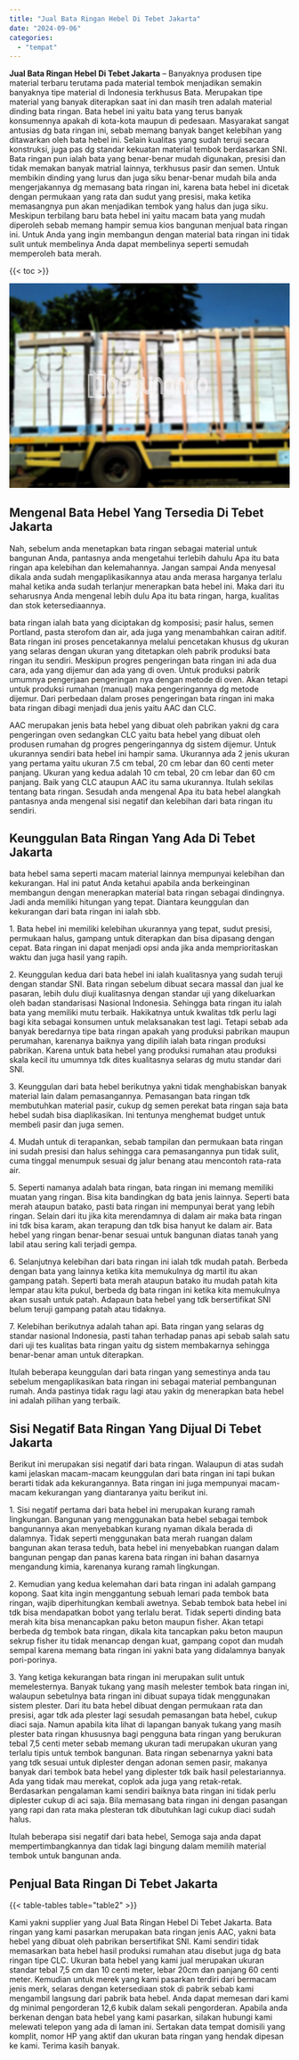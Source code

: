 ```yaml
---
title: "Jual Bata Ringan Hebel Di Tebet Jakarta"
date: "2024-09-06"
categories: 
  - "tempat"
---
```


**Jual Bata Ringan Hebel Di Tebet Jakarta** – Banyaknya produsen tipe material terbaru terutama pada material tembok menjadikan semakin banyaknya tipe material di Indonesia terkhusus Bata. Merupakan tipe material yang banyak diterapkan saat ini dan masih tren adalah material dinding bata ringan. Bata hebel ini yaitu bata yang terus banyak konsumennya apakah di kota-kota maupun di pedesaan. Masyarakat sangat antusias dg bata ringan ini, sebab memang banyak banget kelebihan yang ditawarkan oleh bata hebel ini. Selain kualitas yang sudah teruji secara konstruksi, juga pas dg standar kekuatan material tembok berdasarkan SNI. Bata ringan pun ialah bata yang benar-benar mudah digunakan, presisi dan tidak memakan banyak matrial lainnya, terkhusus pasir dan semen. Untuk membikin dinding yang lurus dan juga siku benar-benar mudah bila anda mengerjakannya dg memasang bata ringan ini, karena bata hebel ini dicetak dengan permukaan yang rata dan sudut yang presisi, maka ketika memasangnya pun akan menjadikan tembok yang halus dan juga siku. Meskipun terbilang baru bata hebel ini yaitu macam bata yang mudah diperoleh sebab memang hampir semua kios bangunan menjual bata ringan ini. Untuk Anda yang ingin membangun dengan material bata ringan ini tidak sulit untuk membelinya Anda dapat membelinya seperti semudah memperoleh bata merah.

{{< toc >}}

![Jual Bata Ringan Hebel Di Tebet Jakarta](/images/jual-hebel-murah-19.png)

## Mengenal Bata Hebel Yang Tersedia Di Tebet Jakarta

Nah, sebelum anda menetapkan bata ringan sebagai material untuk bangunan Anda, pantasnya anda mengetahui terlebih dahulu Apa itu bata ringan apa kelebihan dan kelemahannya. Jangan sampai Anda menyesal dikala anda sudah mengaplikasikannya atau anda merasa harganya terlalu mahal ketika anda sudah terlanjur menerapkan bata hebel ini. Maka dari itu seharusnya Anda mengenal lebih dulu Apa itu bata ringan, harga, kualitas dan stok ketersediaannya.

bata ringan ialah bata yang diciptakan dg komposisi; pasir halus, semen Portland, pasta sterofom dan air, ada juga yang menambahkan cairan aditif. Bata ringan ini proses pencetakannya melalui pencetakan khusus dg ukuran yang selaras dengan ukuran yang ditetapkan oleh pabrik produksi bata ringan itu sendiri. Meskipun progres pengeringan bata ringan ini ada dua cara, ada yang dijemur dan ada yang di oven. Untuk produksi pabrik umumnya pengerjaan pengeringan nya dengan metode di oven. Akan tetapi untuk produksi rumahan (manual) maka pengeringannya dg metode dijemur. Dari perbedaan dalam proses pengeringan bata ringan ini maka bata ringan dibagi menjadi dua jenis yaitu AAC dan CLC.

AAC merupakan jenis bata hebel yang dibuat oleh pabrikan yakni dg cara pengeringan oven sedangkan CLC yaitu bata hebel yang dibuat oleh produsen rumahan dg progres pengeringannya dg sistem dijemur. Untuk ukurannya sendiri bata hebel ini hampir sama. Ukurannya ada 2 jenis ukuran yang pertama yaitu ukuran 7.5 cm tebal, 20 cm lebar dan 60 centi meter panjang. Ukuran yang kedua adalah 10 cm tebal, 20 cm lebar dan 60 cm panjang. Baik yang CLC ataupun AAC itu sama ukurannya. Itulah sekilas tentang bata ringan. Sesudah anda mengenal Apa itu bata hebel alangkah pantasnya anda mengenal sisi negatif dan kelebihan dari bata ringan itu sendiri.

## Keunggulan Bata Ringan Yang Ada Di Tebet Jakarta

bata hebel sama seperti macam material lainnya mempunyai kelebihan dan kekurangan. Hal ini patut Anda ketahui apabila anda berkeinginan membangun dengan menerapkan material bata ringan sebagai dindingnya. Jadi anda memiliki hitungan yang tepat. Diantara keunggulan dan kekurangan dari bata ringan ini ialah sbb.

1\. Bata hebel ini memiliki kelebihan ukurannya yang tepat, sudut presisi, permukaan halus, gampang untuk diterapkan dan bisa dipasang dengan cepat. Bata ringan ini dapat menjadi opsi anda jika anda memprioritaskan waktu dan juga hasil yang rapih.

2\. Keunggulan kedua dari bata hebel ini ialah kualitasnya yang sudah teruji dengan standar SNI. Bata ringan sebelum dibuat secara massal dan jual ke pasaran, lebih dulu diuji kualitasnya dengan standar uji yang dikeluarkan oleh badan standarisasi Nasional Indonesia. Sehingga bata ringan itu ialah bata yang memiliki mutu terbaik. Hakikatnya untuk kwalitas tdk perlu lagi bagi kita sebagai konsumen untuk melaksanakan test lagi. Tetapi sebab ada banyak beredarnya tipe bata ringan apakah yang produksi pabrikan maupun perumahan, karenanya baiknya yang dipilih ialah bata ringan produksi pabrikan. Karena untuk bata hebel yang produksi rumahan atau produksi skala kecil itu umumnya tdk dites kualitasnya selaras dg mutu standar dari SNI.

3\. Keunggulan dari bata hebel berikutnya yakni tidak menghabiskan banyak material lain dalam pemasangannya. Pemasangan bata ringan tdk membutuhkan material pasir, cukup dg semen perekat bata ringan saja bata hebel sudah bisa diaplikasikan. Ini tentunya menghemat budget untuk membeli pasir dan juga semen.

4\. Mudah untuk di terapankan, sebab tampilan dan permukaan bata ringan ini sudah presisi dan halus sehingga cara pemasangannya pun tidak sulit, cuma tinggal menumpuk sesuai dg jalur benang atau mencontoh rata-rata air.

5\. Seperti namanya adalah bata ringan, bata ringan ini memang memiliki muatan yang ringan. Bisa kita bandingkan dg bata jenis lainnya. Seperti bata merah ataupun batako, pasti bata ringan ini mempunyai berat yang lebih ringan. Selain dari itu jika kita merendamnya di dalam air maka bata ringan ini tdk bisa karam, akan terapung dan tdk bisa hanyut ke dalam air. Bata hebel yang ringan benar-benar sesuai untuk bangunan diatas tanah yang labil atau sering kali terjadi gempa.

6\. Selanjutnya kelebihan dari bata ringan ini ialah tdk mudah patah. Berbeda dengan bata yang lainnya ketika kita memukulnya dg martil itu akan gampang patah. Seperti bata merah ataupun batako itu mudah patah kita lempar atau kita pukul, berbeda dg bata ringan ini ketika kita memukulnya akan susah untuk patah. Adapaun bata hebel yang tdk bersertifikat SNI belum teruji gampang patah atau tidaknya.

7\. Kelebihan berikutnya adalah tahan api. Bata ringan yang selaras dg standar nasional Indonesia, pasti tahan terhadap panas api sebab salah satu dari uji tes kualitas bata ringan yaitu dg sistem membakarnya sehingga benar-benar aman untuk diterapkan.

Itulah beberapa keunggulan dari bata ringan yang semestinya anda tau sebelum mengaplikasikan bata ringan ini sebagai material pembangunan rumah. Anda pastinya tidak ragu lagi atau yakin dg menerapkan bata hebel ini adalah pilihan yang terbaik.

## Sisi Negatif Bata Ringan Yang Dijual Di Tebet Jakarta

Berikut ini merupakan sisi negatif dari bata ringan. Walaupun di atas sudah kami jelaskan macam-macam keunggulan dari bata ringan ini tapi bukan berarti tidak ada kekurangannya. Bata ringan ini juga mempunyai macam-macam kekurangan yang diantaranya yaitu berikut ini.

1\. Sisi negatif pertama dari bata hebel ini merupakan kurang ramah lingkungan. Bangunan yang menggunakan bata hebel sebagai tembok bangunannya akan menyebabkan kurang nyaman dikala berada di dalamnya. Tidak seperti menggunakan bata merah ruangan dalam bangunan akan terasa teduh, bata hebel ini menyebabkan ruangan dalam bangunan pengap dan panas karena bata ringan ini bahan dasarnya mengandung kimia, karenanya kurang ramah lingkungan.

2\. Kemudian yang kedua kelemahan dari bata ringan ini adalah gampang kopong. Saat kita ingin menggantung sebuah lemari pada tembok bata ringan, wajib diperhitungkan kembali awetnya. Sebab tembok bata hebel ini tdk bisa mendapatkan bobot yang terlalu berat. Tidak seperti dinding bata merah kita bisa menancapkan paku beton maupun fisher. Akan tetapi berbeda dg tembok bata ringan, dikala kita tancapkan paku beton maupun sekrup fisher itu tidak menancap dengan kuat, gampang copot dan mudah sempal karena memang bata ringan ini yakni bata yang didalamnya banyak pori-porinya.

3\. Yang ketiga kekurangan bata ringan ini merupakan sulit untuk memelesternya. Banyak tukang yang masih melester tembok bata ringan ini, walaupun sebetulnya bata ringan ini dibuat supaya tidak menggunakan sistem plester. Dari itu bata hebel dibuat dengan permukaan rata dan presisi, agar tdk ada plester lagi sesudah pemasangan bata hebel, cukup diaci saja. Namun apabila kita lihat di lapangan banyak tukang yang masih plester bata ringan khususnya bagi pengguna bata ringan yang berukuran tebal 7,5 centi meter sebab memang ukuran tadi merupakan ukuran yang terlalu tipis untuk tembok bangunan. Bata ringan sebenarnya yakni bata yang tdk sesuai untuk diplester dengan adonan semen pasir, makanya banyak dari tembok bata hebel yang diplester tdk baik hasil pelestariannya. Ada yang tidak mau merekat, coplok ada juga yang retak-retak. Berdasarkan pengalaman kami sendiri baiknya bata ringan ini tidak perlu diplester cukup di aci saja. Bila memasang bata ringan ini dengan pasangan yang rapi dan rata maka plesteran tdk dibutuhkan lagi cukup diaci sudah halus.

Itulah beberapa sisi negatif dari bata hebel, Semoga saja anda dapat mempertimbangkannya dan tidak lagi bingung dalam memilih material tembok untuk bangunan anda.

## Penjual Bata Ringan Di Tebet Jakarta

{{< table-tables table="table2" >}}

Kami yakni supplier yang Jual Bata Ringan Hebel Di Tebet Jakarta. Bata ringan yang kami pasarkan merupakan bata ringan jenis AAC, yakni bata hebel yang dibuat oleh pabrikan bersertifikat SNI. Kami sendiri tidak memasarkan bata hebel hasil produksi rumahan atau disebut juga dg bata ringan tipe CLC. Ukuran bata hebel yang kami jual merupakan ukuran standar tebal 7,5 cm dan 10 centi meter, lebar 20cm dan panjang 60 centi meter. Kemudian untuk merek yang kami pasarkan terdiri dari bermacam jenis merk, selaras dengan ketersediaan stok di pabrik sebab kami mengambil langsung dari pabrik bata hebel. Anda dapat memesan dari kami dg minimal pengorderan 12,6 kubik dalam sekali pengorderan. Apabila anda berkenan dengan bata hebel yang kami pasarkan, silakan hubungi kami melewati telepon yang ada di laman ini. Sertakan data tempat domisili yang komplit, nomor HP yang aktif dan ukuran bata ringan yang hendak dipesan ke kami. Terima kasih banyak.
